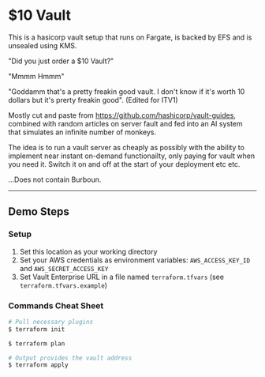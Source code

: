 # $10 Vault

This is a hasicorp vault setup that runs on Fargate, is backed by EFS and is unsealed using KMS.

"Did you just order a $10 Vault?"

"Mmmm Hmmm"

"Goddamm that's a pretty freakin good vault. I don't know if it's worth 10 dollars but it's prerty freakin good". (Edited for ITV1)

Mostly cut and paste from https://github.com/hashicorp/vault-guides, combined with random articles on server fault and fed into an AI system that simulates an infinite number of monkeys.

The idea is to run a vault server as cheaply as possibly with the ability to implement near instant on-demand functionailty, only paying for vault when you need it. Switch it on and off at the start of your deployment etc etc.

...Does not contain Burboun.

---

## Demo Steps

### Setup

1. Set this location as your working directory
1. Set your AWS credentials as environment variables: `AWS_ACCESS_KEY_ID` and `AWS_SECRET_ACCESS_KEY`
1. Set Vault Enterprise URL in a file named `terraform.tfvars` (see `terraform.tfvars.example`)

### Commands Cheat Sheet

```bash
# Pull necessary plugins
$ terraform init

$ terraform plan

# Output provides the vault address
$ terraform apply
```

